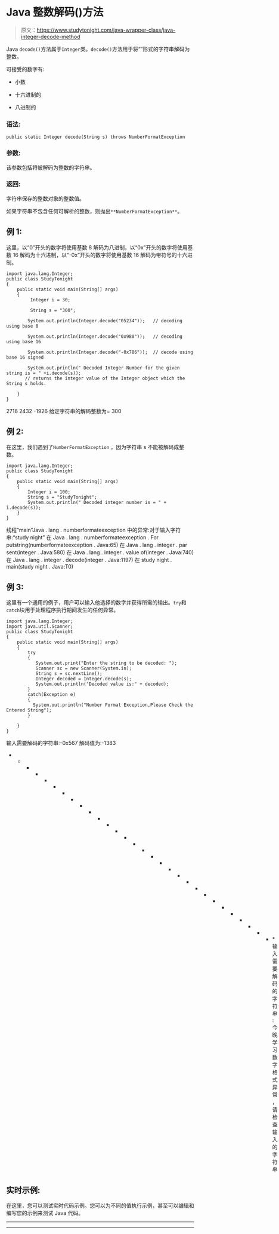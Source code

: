 # Java 整数解码()方法

> 原文：<https://www.studytonight.com/java-wrapper-class/java-integer-decode-method>

Java `decode()`方法属于`Integer`类。`decode()`方法用于将“”形式的字符串解码为整数。

可接受的数字有:

*   小数

*   十六进制的

*   八进制的

### 语法:

```
public static Integer decode(String s) throws NumberFormatException
```

### 参数:

该参数包括将被解码为整数的字符串。

### 返回:

字符串保存的整数对象的整数值。

如果字符串不包含任何可解析的整数，则抛出`**NumberFormatException**`。

## 例 1:

这里，以“0”开头的数字将使用基数 8 解码为八进制，以“0x”开头的数字将使用基数 16 解码为十六进制，以“-0x”开头的数字将使用基数 16 解码为带符号的十六进制。

```
import java.lang.Integer;
public class StudyTonight
{  
    public static void main(String[] args)
    {          
         Integer i = 30; 

         String s = "300";    

        System.out.println(Integer.decode("05234"));   // decoding using base 8             

        System.out.println(Integer.decode("0x980"));   // decoding using base 16               

        System.out.println(Integer.decode("-0x786"));  // decode using base 16 signed 

        System.out.println(" Decoded Integer Number for the given string is = " +i.decode(s)); 
       // returns the integer value of the Integer object which the String s holds.

    }  
} 
```

2716
2432
-1926
给定字符串的解码整数为= 300

## 例 2:

在这里，我们遇到了`NumberFormatException` ，因为字符串 s 不能被解码成整数。

```
import java.lang.Integer;
public class StudyTonight
{  
    public static void main(String[] args)
    {  
        Integer i = 100;          
        String s = "StudyTonight";             
        System.out.println(" Decoded integer number is = " + i.decode(s));   
    }  
} 
```

线程“main”Java . lang . numberformateexception 中的异常:对于输入字符串:“study night”
在 Java . lang . numberformateexception . For putstring(numberformateexception . Java:65)
在 Java . lang . integer . par sent(integer . Java:580)
在 Java . lang . integer . value of(integer . Java:740)
在 Java . lang . integer . decode(integer . Java:1197)
在 study night . main(study night . Java:T0)

## 例 3:

这里有一个通用的例子，用户可以输入他选择的数字并获得所需的输出。`try`和`catch`块用于处理程序执行期间发生的任何异常。

```
import java.lang.Integer;
import java.util.Scanner;  
public class StudyTonight
{  
    public static void main(String[] args)
    {  
        try
        {
           System.out.print("Enter the string to be decoded: ");  
           Scanner sc = new Scanner(System.in);  
           String s = sc.nextLine();  
           Integer decoded = Integer.decode(s);  
           System.out.println("Decoded value is:" + decoded);  
        }
        catch(Exception e)
        {
          System.out.println("Number Format Exception,Please Check the Entered String");
        }

    }  
} 
```

输入需要解码的字符串:-0x567
解码值为:-1383
* * * * * * * * * * * * * * * * * * * * * * * * * * * * * * *输入需要解码的字符串:
今晚学习
数字格式异常，请检查输入的字符串

## 实时示例:

在这里，您可以测试实时代码示例。您可以为不同的值执行示例，甚至可以编辑和编写您的示例来测试 Java 代码。

* * *

* * *